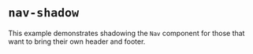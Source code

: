 # `nav-shadow`

This example demonstrates shadowing the `Nav` component for those that want to bring their own header and footer.

